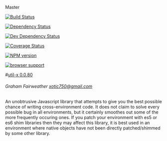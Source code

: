 Master

[![Build Status](https://travis-ci.org/Xotic750/util-x.png?branch=master)](https://travis-ci.org/Xotic750/util-x  "Build Status on Travis CI")

[![Dependency Status](https://david-dm.org/Xotic750/util-x.png)](https://david-dm.org/Xotic750/util-x#info=dependencies&view=table "Dependency Status on David")

[![Dev Dependency Status](https://david-dm.org/Xotic750/util-x/dev-status.png)](https://david-dm.org/Xotic750/util-x#info=devDependencies&view=table "Dev Dependency Status on David")

[![Coverage Status](https://coveralls.io/repos/Xotic750/util-x/badge.png?branch=master)](https://coveralls.io/r/Xotic750/util-x?branch=master "Coverage status on Coveralls")

[![NPM version](https://badge.fury.io/js/util-x.png)](http://badge.fury.io/js/util-x "Current NPM release")

[![browser support](https://ci.testling.com/Xotic750/util-x.png)](https://ci.testling.com/Xotic750/util-x 'Browser support on Testling CI')

#[util-x 0.0.80](http://xotic750.github.io/util-x/)
###### Graham Fairweather <xotic750@gmail.com>

An unobtrusive Javascript library that attempts to give you the best possible chance of writing cross-environment code.
It does not claim to solve every possible bug in all environments, but it certainly smoothes out some of the more frequently
occuring ones. If you patch your environment with es5 or es6 shim libraries then they may affect this library, it is best used
in an environment where native objects have not been directly patched/shimmed by some other library.
